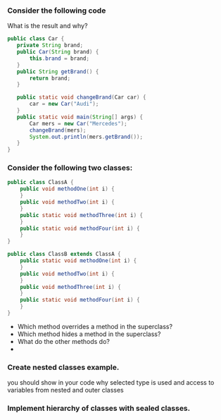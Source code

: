 ### Consider the following code 
What is the result and why?
```java
public class Car {
   private String brand;
   public Car(String brand) {
       this.brand = brand;
   }
   public String getBrand() {
       return brand;
   }

   public static void changeBrand(Car car) {
       car = new Car("Audi");
   }
   public static void main(String[] args) {
       Car mers = new Car("Mercedes");
       changeBrand(mers);
       System.out.println(mers.getBrand());
   }
}
```

### Consider the following two classes:
```java
public class ClassA {
    public void methodOne(int i) {
    }
    public void methodTwo(int i) {
    }
    public static void methodThree(int i) {
    }
    public static void methodFour(int i) {
    }
}

public class ClassB extends ClassA {
    public static void methodOne(int i) {
    }
    public void methodTwo(int i) {
    }
    public void methodThree(int i) {
    }
    public static void methodFour(int i) {
    }
}
```
* Which method overrides a method in the superclass?
* Which method hides a method in the superclass?
* What do the other methods do?
* 
### Create nested classes example.
you should show in your code why selected type is used and access to variables from nested and outer classes

### Implement hierarchy of classes with sealed classes.